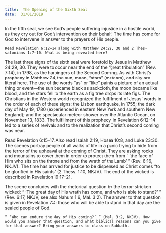 ```yaml
---
title:  The Opening of the Sixth Seal
date:  31/01/2019
---
```


In the fifth seal, we see God’s people suffering injustice in a hostile world, as they cry out for God’s intervention on their behalf. The time has come for God to intervene in answer to the prayers of His people.

`Read Revelation 6:12–14 along with Matthew 24:29, 30 and 2 Thes­salonians 1:7–10. What is being revealed here?`

The last three signs of the sixth seal were foretold by Jesus in Matthew 24:29, 30. They were to occur near the end of the “great tribulation” (Rev. 7:14), in 1798, as the harbingers of the Second Coming. As with Christ’s prophecy in Matthew 24, the sun, moon, “stars” (meteors), and sky are literal here. The use of the words “as” or “like” paints a picture of an actual thing or event—the sun became black as sackcloth, the moon became like blood, and the stars fell to the earth as a fig tree drops its late figs. The Christians in the Western world recognized the fulfillment of Jesus’ words in the order of each of these signs: the Lisbon earthquake, in 1755; the dark day of May 19, 1780 (experienced in eastern New York and southern New England); and the spectacular meteor shower over the Atlantic Ocean, on November 13, 1833. The fulfillment of this prophecy, in Revelation 6:12–14 led to a series of revivals and to the realization that Christ’s second coming was near.

Read Revelation 6:15–17. Also read Isaiah 2:19, Hosea 10:8, and Luke 23:30. The scenes portray people of all walks of life in a panic trying to hide from the terror of the upheaval at the coming of Christ. They are asking rocks and mountains to cover them in order to protect them from “ ‘the face of Him who sits on the throne and from the wrath of the Lamb’ ” (Rev. 6:16, NKJV). The time has arrived for justice to be dispensed as Christ comes “to be glorified in His saints” (2 Thess. 1:10, NKJV). The end of the wicked is described in Revelation 19:17–21.

The scene concludes with the rhetorical question by the terror-stricken wicked: “ ‘The great day of His wrath has come, and who is able to stand?’ ” (Rev. 6:17, NKJV; see also Nahum 1:6, Mal. 3:2). The answer to that question is given in Revelation 7:4: those who will be able to stand in that day are the sealed people of God.

`“ ‘Who can endure the day of His coming?’ ” (Mal. 3:2, NKJV). How would you answer that question, and what biblical reasons can you give for that answer? Bring your answers to class on Sabbath.`